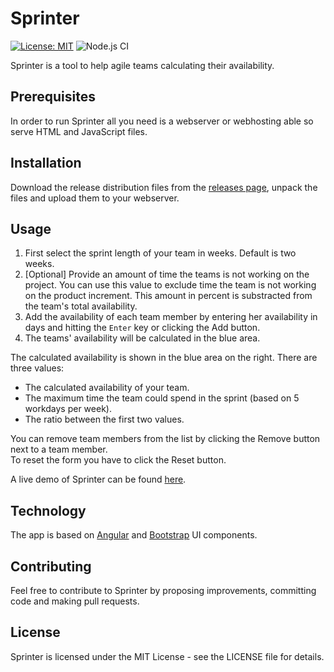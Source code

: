 # Sprinter

[![License: MIT](https://img.shields.io/badge/License-MIT-yellow.svg)](https://opensource.org/licenses/MIT)
![Node.js CI](https://github.com/mwalter/Sprinter/workflows/Node.js%20CI/badge.svg?branch=develop)

Sprinter is a tool to help agile teams calculating their availability.

## Prerequisites

In order to run Sprinter all you need is a webserver or webhosting able so serve HTML and JavaScript files.

## Installation

Download the release distribution files from the [releases page](https://github.com/mwalter/Sprinter/releases), unpack the files and
upload them to your webserver. 

## Usage

1. First select the sprint length of your team in weeks. Default is two weeks.<br/>
2. [Optional] Provide an amount of time the teams is not working on the project. You can use this value to exclude time the team
is not working on the product increment. This amount in percent is substracted from the team's total availability.  
3. Add the availability of each team member by entering her availability in days and hitting the `Enter` key or clicking the Add button.
4. The teams' availability will be calculated in the blue area.

The calculated availability is shown in the blue area on the right. There are three values:
* The calculated availability of your team.
* The maximum time the team could spend in the sprint (based on 5 workdays per week).
* The ratio between the first two values.

You can remove team members from the list by clicking the Remove button next to a team member.<br/>
To reset the form you have to click the Reset button.

A live demo of Sprinter can be found [here](https://sprinter.newinstance.ch/).

## Technology

The app is based on [Angular](http://angular.io) and [Bootstrap](https://getbootstrap.com/) UI components.

## Contributing

Feel free to contribute to Sprinter by proposing improvements, committing code and making pull requests.

## License

Sprinter is licensed under the MIT License - see the LICENSE file for details.
